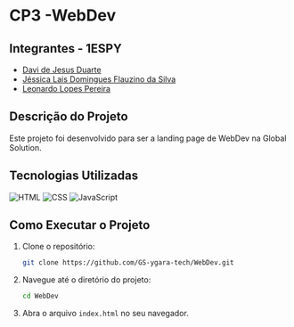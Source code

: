 # CP3 -WebDev
## Integrantes - 1ESPY

- [Davi de Jesus Duarte](https://github.com/DaviJDuarte)
- [Jéssica Lais Domingues Flauzino da Silva](https://github.com/JessFlauzino)
- [Leonardo Lopes Pereira](https://github.com/LeonardoL-Bah)

## Descrição do Projeto

Este projeto foi desenvolvido para ser a landing page de WebDev na Global Solution.

## Tecnologias Utilizadas
![HTML](https://img.shields.io/badge/HTML5-E34F26?style=for-the-badge&logo=html5&logoColor=white)
![CSS](https://img.shields.io/badge/CSS3-1572B6?style=for-the-badge&logo=css3&logoColor=white)
![JavaScript](https://img.shields.io/badge/JavaScript-F7DF1E?style=for-the-badge&logo=javascript&logoColor=black)

## Como Executar o Projeto

1. Clone o repositório:
    ```bash
    git clone https://github.com/GS-ygara-tech/WebDev.git
    ```
2. Navegue até o diretório do projeto:
    ```bash
    cd WebDev
    ```
3. Abra o arquivo `index.html` no seu navegador.